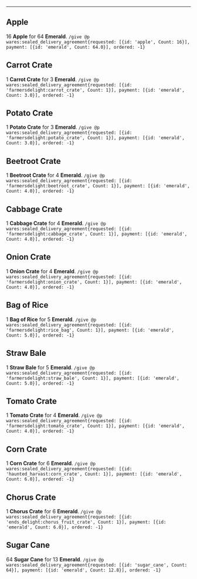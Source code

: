 ***
## Apple
16 **Apple** for 64 **Emerald**.
```/give @p wares:sealed_delivery_agreement{requested: [{id: 'apple', Count: 16}], payment: [{id: 'emerald', Count: 64.0}], ordered: -1}```
## Carrot Crate
1 **Carrot Crate** for 3 **Emerald**.
```/give @p wares:sealed_delivery_agreement{requested: [{id: 'farmersdelight:carrot_crate', Count: 1}], payment: [{id: 'emerald', Count: 3.0}], ordered: -1}```
## Potato Crate
1 **Potato Crate** for 3 **Emerald**.
```/give @p wares:sealed_delivery_agreement{requested: [{id: 'farmersdelight:potato_crate', Count: 1}], payment: [{id: 'emerald', Count: 3.0}], ordered: -1}```
## Beetroot Crate
1 **Beetroot Crate** for 4 **Emerald**.
```/give @p wares:sealed_delivery_agreement{requested: [{id: 'farmersdelight:beetroot_crate', Count: 1}], payment: [{id: 'emerald', Count: 4.0}], ordered: -1}```
## Cabbage Crate
1 **Cabbage Crate** for 4 **Emerald**.
```/give @p wares:sealed_delivery_agreement{requested: [{id: 'farmersdelight:cabbage_crate', Count: 1}], payment: [{id: 'emerald', Count: 4.0}], ordered: -1}```
## Onion Crate
1 **Onion Crate** for 4 **Emerald**.
```/give @p wares:sealed_delivery_agreement{requested: [{id: 'farmersdelight:onion_crate', Count: 1}], payment: [{id: 'emerald', Count: 4.0}], ordered: -1}```
## Bag of Rice
1 **Bag of Rice** for 5 **Emerald**.
```/give @p wares:sealed_delivery_agreement{requested: [{id: 'farmersdelight:rice_bag', Count: 1}], payment: [{id: 'emerald', Count: 5.0}], ordered: -1}```
## Straw Bale
1 **Straw Bale** for 5 **Emerald**.
```/give @p wares:sealed_delivery_agreement{requested: [{id: 'farmersdelight:straw_bale', Count: 1}], payment: [{id: 'emerald', Count: 5.0}], ordered: -1}```
## Tomato Crate
1 **Tomato Crate** for 4 **Emerald**.
```/give @p wares:sealed_delivery_agreement{requested: [{id: 'farmersdelight:tomato_crate', Count: 1}], payment: [{id: 'emerald', Count: 4.0}], ordered: -1}```
## Corn Crate
1 **Corn Crate** for 6 **Emerald**.
```/give @p wares:sealed_delivery_agreement{requested: [{id: 'haunted_harvast:corn_crate', Count: 1}], payment: [{id: 'emerald', Count: 6.0}], ordered: -1}```
## Chorus Crate
1 **Chorus Crate** for 6 **Emerald**.
```/give @p wares:sealed_delivery_agreement{requested: [{id: 'ends_delight:chorus_fruit_crate', Count: 1}], payment: [{id: 'emerald', Count: 6.0}], ordered: -1}```
## Sugar Cane
64 **Sugar Cane** for 13 **Emerald**.
```/give @p wares:sealed_delivery_agreement{requested: [{id: 'sugar_cane', Count: 64}], payment: [{id: 'emerald', Count: 12.8}], ordered: -1}```
